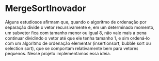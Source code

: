 # MergeSortInovador
Alguns estudiosos aﬁrmam que, quando o algoritmo de ordenação por separação divide o vetor recursivamente e, em um determinado momento, um subvetor ﬁca com tamanho menor ou igual 8, não vale mais a pena continuar dividindo o vetor até que ele tenha tamanho 1, e sim ordená-lo com um algoritmo de ordenação elementar (insertionsort, bubble sort ou selection sort), que se comportam relativamente bem para vetores pequenos. Nesse projeto implementamos essa ideia.
